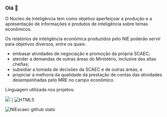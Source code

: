 
### Olá 👋
O Núcleo de Inteligência tem como objetivo aperfeiçoar a produção e a apresentação de informações e produtos de inteligência sobre temas econômicos.

Os relatórios de inteligência econômica produzidos pelo NIE poderão servir para objetivos diversos, entre os quais:
- embasar atividades de negociação e promoção da própria SCAEC;
- atender a demandas de outras áreas do Ministério, inclusive das altas chefias;
- subsidiar a tomada de decisões da SCAEC e de outras áreas; e
- propiciar a melhoria da qualidade da prestação de contas das atividades desempenhadas pelo MRE no campo econômico.

Linguagem utilizada nos projetos:

 <img src="https://img.shields.io/badge/R-276DC3?style=for-the-badge&logo=r&logoColor=white" /> | ![HTML5](https://img.shields.io/badge/html5-%23E34F26.svg?style=for-the-badge&logo=html5&logoColor=white)


![NIEscaec github stats](https://github-readme-stats.vercel.app/api/top-langs/?username=NIEscaec)

